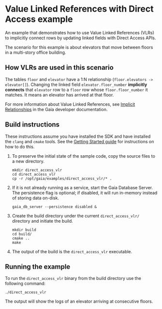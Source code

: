 # Value Linked References with Direct Access example

An example that demonstrates how to use Value Linked References (VLRs) to implicitly connect rows by updating linked fields with Direct Access APIs.

The scenario for this example is about elevators that move between floors in a multi-story office building.

## How VLRs are used in this scenario

The tables `floor` and `elevator` have a 1:N relationship (`floor.elevators -> elevator[]`). Changing the linked field `elevator.floor_number` **implicitly connects** that `elevator` row to a `floor` row whose `floor.floor_number` it matches. It means an elevator has arrived at that floor.

For more information about Value Linked References, see [Implicit Relationships](https://gaia-platform.github.io/gaia-platform-docs.io/articles/reference/ddl-implicit-relationships.html) in the Gaia developer documentation.

## Build instructions

These instructions assume you have installed the SDK and have installed the `clang` and `cmake` tools.  See the [Getting Started guide](https://gaia-platform.github.io/gaia-platform-docs.io/articles/getting-started-with-gaia.html) for instructions on how to do this.

1. To preserve the initial state of the sample code, copy the source files to a new directory.
    ```shell
    mkdir direct_access_vlr
    cd direct_access_vlr
    cp -r /opt/gaia/examples/direct_access_vlr/* .
    ```
2. If it is not already running as a service, start the Gaia Database Server. The persistence flag is optional; if disabled, it will run in-memory instead of storing data on-disk.
    ```shell
    gaia_db_server --persistence disabled &
    ```
3. Create the build directory under the current `direct_access_vlr/` directory and initiate the build.
    ```shell
    mkdir build
    cd build/
    cmake ..
    make
    ```
4. The output of the build is the `direct_access_vlr` executable.

## Running the example

To run the `direct_access_vlr` binary from the build directory use the following command:

```shell
./direct_access_vlr
```

The output will show the logs of an elevator arriving at consecutive floors.

